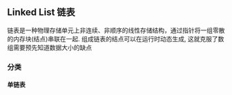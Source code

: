 ## Linked List 链表 
链表是一种物理存储单元上非连续、非顺序的线性存储结构，通过指针将一组零散的内存块(结点)串联在一起.
组成链表的结点可以在运行时动态生成, 这就克服了数组需要预先知道数据大小的缺点
### 分类
#### 单链表


